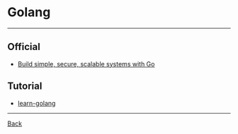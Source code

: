 # Golang

---

## Official

- [Build simple, secure, scalable systems with Go](https://go.dev/)

## Tutorial

- [learn-golang](https://www.learn-golang.org/)

---

[Back](./readme.md)
